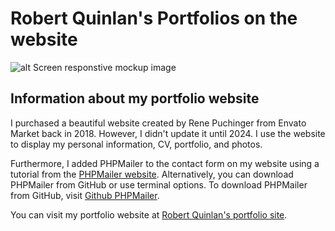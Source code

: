 # Robert Quinlan's Portfolios on the website

![alt Screen responstive mockup image](img/Readme-image/RQ_Resume_site_mockup.png)

## Information about my portfolio website

I purchased a beautiful website created by Rene Puchinger from Envato Market back in 2018. However, I didn't update it until 2024. I use the website to display my personal information, CV, portfolio, and photos.

Furthermore, I added PHPMailer to the contact form on my website using a tutorial from the [PHPMailer website](https://www.youtube.com/watch?v=IgyCkBgMVBc). Alternatively, you can download PHPMailer from GitHub or use terminal options. To download PHPMailer from GitHub, visit [Github PHPMailer](https://github.com/PHPMailer/PHPMailer?tab=readme-ov-file).

You can visit my portfolio website at [Robert Quinlan's portfolio site](https://robert-quinlan-cv-b1d565eee35f.herokuapp.com/).
